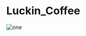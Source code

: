 # Luckin_Coffee


![one](https://github.com/Youhana-Gergis/Luckin_Coffee/assets/124525093/d6c2f12c-1661-49bd-820b-9332734395ee)
